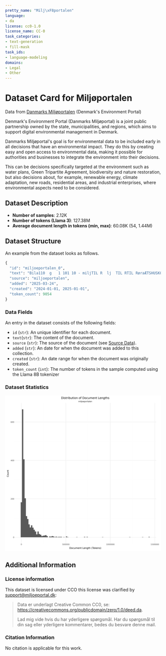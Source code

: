 ```yaml
---
pretty_name: "Milj\xF8portalen"
language:
- da
license: cc0-1.0
license_name: CC-0
task_categories:
- text-generation
- fill-mask
task_ids:
- language-modeling
domains:
- Legal
- Other
---
```


# Dataset Card for Miljøportalen

<!-- START-SHORT DESCRIPTION -->
Data from [Danmarks Miljøportalen](https://www.miljoeportal.dk/om-danmarks-miljoeportal/) (Denmark's Environment Portal)
<!-- END-SHORT DESCRIPTION -->

Denmark's Environment Portal (Danmarks Miljøportal) is a joint public partnership owned by the state, municipalities, and regions, which aims to support digital environmental management in Denmark.

Danmarks Miljøportal's goal is for environmental data to be included early in all decisions that have an environmental impact. They do this by creating easy and open access to environmental data, making it possible for authorities and businesses to integrate the environment into their decisions.

This can be decisions specifically targeted at the environment such as water plans, Green Tripartite Agreement, biodiversity and nature restoration, but also decisions about, for example, renewable energy, climate adaptation, new roads, residential areas, and industrial enterprises, where environmental aspects need to be considered.


## Dataset Description

<!-- START-DESC-STATS -->
- **Number of samples**: 2.12K
- **Number of tokens (Llama 3)**: 127.38M
- **Average document length in tokens (min, max)**: 60.08K (54, 1.44M)
<!-- END-DESC-STATS -->


## Dataset Structure
An example from the dataset looks as follows.


<!-- START-SAMPLE -->
```py
{
  "id": "miljoeportalen_0",
  "text": "Bila110  g   1 101 10 - miljTIL R  lj  TIL RTIL RøraÆTSHUSKO  pp  ÆTSHUS KOÆTSHUS Kort\n\nLOKALPLAN NR[...]",
  "source": "miljoeportalen",
  "added": "2025-03-24",
  "created": "2024-01-01, 2025-01-01",
  "token_count": 9054
}
```

### Data Fields

An entry in the dataset consists of the following fields:

- `id` (`str`): An unique identifier for each document.
- `text`(`str`): The content of the document.
- `source` (`str`): The source of the document (see [Source Data](#source-data)).
- `added` (`str`): An date for when the document was added to this collection.
- `created` (`str`): An date range for when the document was originally created.
- `token_count` (`int`): The number of tokens in the sample computed using the Llama 8B tokenizer
<!-- END-SAMPLE -->


### Dataset Statistics

<!-- START-DATASET PLOTS -->
<p align="center">
<img src="./images/dist_document_length.png" width="600" style="margin-right: 10px;" />
</p>
<!-- END-DATASET PLOTS -->



## Additional Information


<!-- ### Data includes

TODO: KRISTIAN I assume this is just the website or is it also reports? 
-->

### License information
This dataset is licensed under CCO this license was clarified by support@miljoeportal.dk: 
 
> Data er underlagt Creative Common CC0, se:
> https://creativecommons.org/publicdomain/zero/1.0/deed.da.
> 
> Lad mig vide hvis du har yderligere spørgsmål.
> Har du spørgsmål til din sag eller yderligere kommentarer, bedes du besvare denne mail.



### Citation Information

No citation is applicable for this work.
